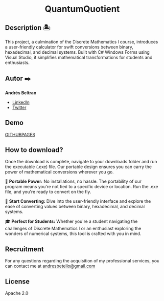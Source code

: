 <center> <h1> QuantumQuotient </h1> </center>

## Description 🏝️

This project, a culmination of the Discrete Mathematics I course, introduces a user-friendly calculator for swift conversions between binary, hexadecimal, and decimal systems. Built with C# Windows Forms using Visual Studio, it simplifies mathematical transformations for students and enthusiasts.

## Autor ✒️
**Andrés Beltran**
* [LinkedIn](https://www.linkedin.com/in/andresbeltranofficia/)
* [Twitter](https://wwww.twitter.com/imandresbeltran)

## Demo
[GITHUBPAGES](GITHUBPAGES)

## How to download?
Once the download is complete, navigate to your downloads folder and run the executable (.exe) file. Our portable design ensures you can carry the power of mathematical conversions wherever you go.

🌟 **Portable Power:**
No installations, no hassle. The portability of our program means you're not tied to a specific device or location. Run the .exe file, and you're ready to convert on the fly.

🚀 **Start Converting:**
Dive into the user-friendly interface and explore the ease of converting values between binary, hexadecimal, and decimal systems.

🎓 **Perfect for Students:**
Whether you're a student navigating the challenges of Discrete Mathematics I or an enthusiast exploring the wonders of numerical systems, this tool is crafted with you in mind.

## Recruitment
For any questions regarding the acquisition of my professional services, you can contact me at andresbetello@gmail.com

## License
Apache 2.0
